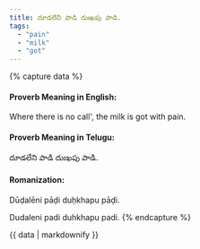 ```yaml
---
title: దూడలేని పాడి దుఃఖపు పాడి.
tags:
  - "pain"
  - "milk"
  - "got"
---
```


{% capture data %}
#### Proverb Meaning in English:
Where there is no call', the milk is got with pain.

#### Proverb Meaning in Telugu:
దూడలేని పాడి దుఃఖపు పాడి.

#### Romanization:
Dūḍalēni pāḍi duḥkhapu pāḍi.

Dudaleni padi duhkhapu padi.
{% endcapture %}

{{ data | markdownify }}

